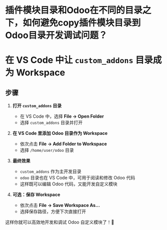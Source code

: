 # 插件模块目录和Odoo在不同的目录之下，如何避免copy插件模块目录到Odoo目录开发调试问题？

# 在 VS Code 中让 `custom_addons` 目录成为 Workspace

## 步骤

1. **打开 `custom_addons` 目录**
   - 在 VS Code 中，选择 **File -> Open Folder**
   - 选择 `custom_addons` 目录并打开

2. **在 VS Code 里添加 Odoo 目录作为 Workspace**
   - 依次点击 **File -> Add Folder to Workspace**
   - 选择 `/home/user/odoo` 目录

3. **最终效果**
   - `custom_addons` 作为主开发目录
   - `odoo` 目录也在 VS Code 中，可用于阅读和修改 Odoo 代码
   - 这样既可以编辑 Odoo 代码，又能开发自定义模块

4. **可选：保存 Workspace**
   - 依次点击 **File -> Save Workspace As...**
   - 选择保存路径，方便下次直接打开

这样你就可以高效地开发和调试 Odoo 自定义模块了！🚀





